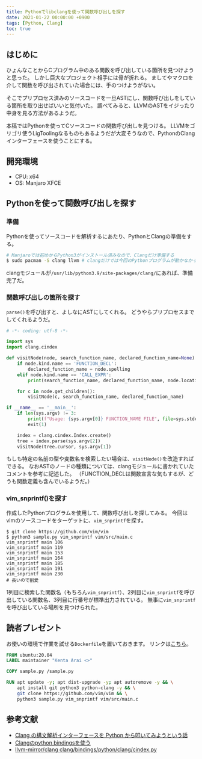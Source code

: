 ```yaml
---
title: Pythonでlibclangを使って関数呼び出しを探す
date: 2021-01-22 00:00:00 +0900
tags: [Python, Clang]
toc: true
---
```

## はじめに

ひょんなことからCプログラム中のある関数を呼び出している箇所を見つけようと思った。
しかし巨大なプロジェクト相手には骨が折れる。
ましてやマクロを介して関数を呼び出されていた場合には、手のつけようがない。

そこでプリプロセス済みのソースコードを一旦ASTにし、関数呼び出しをしている箇所を取り出せばいいと気付いた。
調べてみると、LLVMのASTをイジったり中身を見る方法があるようだ。

本稿ではPythonを使ってCソースコードの関数呼び出しを見つける。
LLVMをゴリゴリ使うLigToolingなるものもあるようだが大変そうなので、PythonのClangインターフェースを使うことにする。

## 開発環境

- CPU: x64
- OS: Manjaro XFCE

## Pythonを使って関数呼び出しを探す

### 準備

Pythonを使ってソースコードを解析するにあたり、PythonとClangの準備をする。

```bash
# Manjaroでは初めからPython3がインストール済みなので、Clangだけ準備する
$ sudo pacman -S clang llvm # clangだけでは今回のPythonプログラムが動かなかった...
```

clangモジュールが`/usr/lib/python3.9/site-packages/clang/`にあれば、準備完了だ。

### 関数呼び出しの箇所を探す

`parse()`を呼び出すと、よしなにASTにしてくれる。
どうやらプリプロセスまでしてくれるようだ。

```python
# -*- coding: utf-8 -*-

import sys
import clang.cindex

def visitNode(node, search_function_name, declared_function_name=None):
    if node.kind.name == 'FUNCTION_DECL':
        declared_function_name = node.spelling
    elif node.kind.name == 'CALL_EXPR':
        print(search_function_name, declared_function_name, node.location.line)

    for c in node.get_children():
        visitNode(c, search_function_name, declared_function_name)

if __name__ == '__main__':
    if len(sys.argv) != 3:
        print(f"Usage: {sys.argv[0]} FUNCTION_NAME FILE", file=sys.stderr)
        exit(1)

    index = clang.cindex.Index.create()
    tree = index.parse(sys.argv[2])
    visitNode(tree.cursor, sys.argv[1])
```

もしも特定の名前の型や変数名を検索したい場合は、`visitNode()`を改造すればできる。
なおASTのノードの種類については、clangモジュールに書かれていたコメントを参考に記述した。
（FUNCTION\_DECLは関数宣言な気もするが、どうも関数定義も含んでいるようだ。）

### vim\_snprintf()を探す

作成したPythonプログラムを使用して、関数呼び出しを探してみる。
今回はvimのソースコードをターゲットに、`vim_snprintf`を探す。

```
$ git clone https://github.com/vim/vim
$ python3 sample.py vim_snprintf vim/src/main.c
vim_snprintf main 106
vim_snprintf main 119
vim_snprintf main 153
vim_snprintf main 164
vim_snprintf main 185
vim_snprintf main 191
vim_snprintf main 230
# 長いので割愛
```

1列目に検索した関数名（もちろん`vim_snprintf`）、2列目に`vim_snprintf`を呼び出している関数名、3列目に行番号が標準出力されている。
無事に`vim_snprintf`を呼び出している場所を見つけられた。

## 読者プレゼント

お使いの環境で作業を試せる`Dockerfile`を置いておきます。
リンクは[こちら](Dockerfile)。

```Dockerfile
FROM ubuntu:20.04
LABEL maintainer "Kenta Arai <>"

COPY sample.py /sample.py

RUN apt update -y; apt dist-upgrade -y; apt autoremove -y && \
    apt install git python3 python-clang -y && \
    git clone https://github.com/vim/vim && \
    python3 sample.py vim_snprintf vim/src/main.c
```

## 参考文献

- [Clang の構文解析インターフェースを Python から叩いてみようという話](https://blog.fenrir-inc.com/jp/2011/07/clang_syntax_analysis_interface_with_python.html)
- [Clangのpython bindingsを使う](http://asdm.hatenablog.com/entry/2015/01/08/170707)
- [llvm-mirror/clang clang/bindings/python/clang/cindex.py](https://github.com/llvm-mirror/clang/blob/master/bindings/python/clang/cindex.py)
